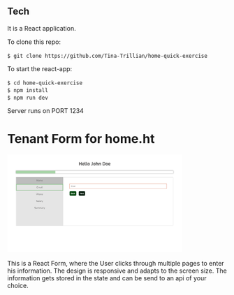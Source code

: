 
## Tech

It is a React application.

To clone this repo: 

`$ git clone https://github.com/Tina-Trillian/home-quick-exercise`

To start the react-app:

`$ cd home-quick-exercise`  
`$ npm install`  
`$ npm run dev` 

Server runs on PORT 1234

# Tenant Form for home.ht

<img src="/src/assets/screenshot.png" width="400">

This is a React Form, where the User clicks through multiple pages to enter his information.
The design is responsive and adapts to the screen size.
The information gets stored in the state and can be send to an api of your choice.
        
      




